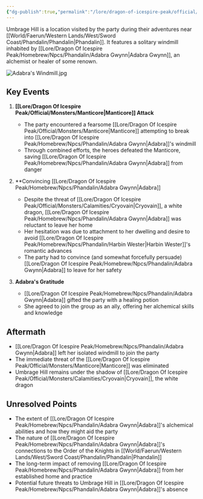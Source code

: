 ```yaml
---
{"dg-publish":true,"permalink":"/lore/dragon-of-icespire-peak/official/quests/umbrage-hill/"}
---
```


Umbrage Hill is a location visited by the party during their adventures near [[World/Faerun/Western Lands/West/Sword Coast/Phandalin/Phandalin\|Phandalin]]. It features a solitary windmill inhabited by [[Lore/Dragon Of Icespire Peak/Homebrew/Npcs/Phandalin/Adabra Gwynn\|Adabra Gwynn]], an alchemist or healer of some renown.

![Adabra's Windmill.jpg](/img/user/Images/Locations/West/Sword%20Coast/Adabra's%20Windmill.jpg)
## Key Events

1. **[[Lore/Dragon Of Icespire Peak/Official/Monsters/Manticore\|Manticore]] Attack**
   - The party encountered a fearsome [[Lore/Dragon Of Icespire Peak/Official/Monsters/Manticore\|Manticore]] attempting to break into [[Lore/Dragon Of Icespire Peak/Homebrew/Npcs/Phandalin/Adabra Gwynn\|Adabra]]'s windmill
   - Through combined efforts, the heroes defeated the Manticore, saving [[Lore/Dragon Of Icespire Peak/Homebrew/Npcs/Phandalin/Adabra Gwynn\|Adabra]] from danger

2. **Convincing [[Lore/Dragon Of Icespire Peak/Homebrew/Npcs/Phandalin/Adabra Gwynn\|Adabra]]
   - Despite the threat of [[Lore/Dragon Of Icespire Peak/Official/Monsters/Calamities/Cryovain\|Cryovain]], a white dragon, [[Lore/Dragon Of Icespire Peak/Homebrew/Npcs/Phandalin/Adabra Gwynn\|Adabra]] was reluctant to leave her home
   - Her hesitation was due to attachment to her dwelling and desire to avoid [[Lore/Dragon Of Icespire Peak/Homebrew/Npcs/Phandalin/Harbin Wester\|Harbin Wester]]'s romantic advances
   - The party had to convince (and somewhat forcefully persuade) [[Lore/Dragon Of Icespire Peak/Homebrew/Npcs/Phandalin/Adabra Gwynn\|Adabra]] to leave for her safety

3. **Adabra's Gratitude**
   - [[Lore/Dragon Of Icespire Peak/Homebrew/Npcs/Phandalin/Adabra Gwynn\|Adabra]] gifted the party with a healing potion
   - She agreed to join the group as an ally, offering her alchemical skills and knowledge

## Aftermath

- [[Lore/Dragon Of Icespire Peak/Homebrew/Npcs/Phandalin/Adabra Gwynn\|Adabra]] left her isolated windmill to join the party
- The immediate threat of the [[Lore/Dragon Of Icespire Peak/Official/Monsters/Manticore\|Manticore]] was eliminated
- Umbrage Hill remains under the shadow of [[Lore/Dragon Of Icespire Peak/Official/Monsters/Calamities/Cryovain\|Cryovain]], the white dragon

## Unresolved Points
- The extent of [[Lore/Dragon Of Icespire Peak/Homebrew/Npcs/Phandalin/Adabra Gwynn\|Adabra]]'s alchemical abilities and how they might aid the party
- The nature of [[Lore/Dragon Of Icespire Peak/Homebrew/Npcs/Phandalin/Adabra Gwynn\|Adabra]]'s connections to the Order of the Knights in [[World/Faerun/Western Lands/West/Sword Coast/Phandalin/Phandalin\|Phandalin]]
- The long-term impact of removing [[Lore/Dragon Of Icespire Peak/Homebrew/Npcs/Phandalin/Adabra Gwynn\|Adabra]] from her established home and practice
- Potential future threats to Umbrage Hill in [[Lore/Dragon Of Icespire Peak/Homebrew/Npcs/Phandalin/Adabra Gwynn\|Adabra]]'s absence